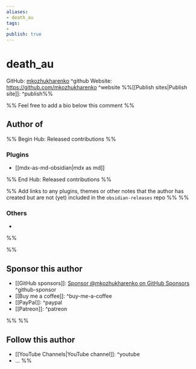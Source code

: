 ```yaml
---
aliases:
- death_au
tags: 
- 
publish: true
---
```


# death_au

GitHub: [mkozhukharenko](https://github.com/mkozhukharenko/) ^github
Website: <https://github.com/mkozhukharenko> ^website
%%[[Publish sites|Publish site]]: ^publish%%

%% Feel free to add a bio below this comment %%


## Author of

%% Begin Hub: Released contributions %%
### Plugins
- [[mdx-as-md-obsidian|mdx as md]]

%% End Hub: Released contributions %%

%% Add links to any plugins, themes or other notes that the author has created but are not (yet) included in the `obsidian-releases` repo %%
%%
### Others 

- 
%%

%%
## Sponsor this author

- [[GitHub sponsors]]: [Sponsor @mkozhukharenko on GitHub Sponsors](https://github.com/sponsors/mkozhukharenko) ^github-sponsor
- [[Buy me a coffee]]: ^buy-me-a-coffee
- [[PayPal]]: ^paypal
- [[Patreon]]: ^patreon

%%
%%
## Follow this author

- [[YouTube Channels|YouTube channel]]: ^youtube
- ...
%%